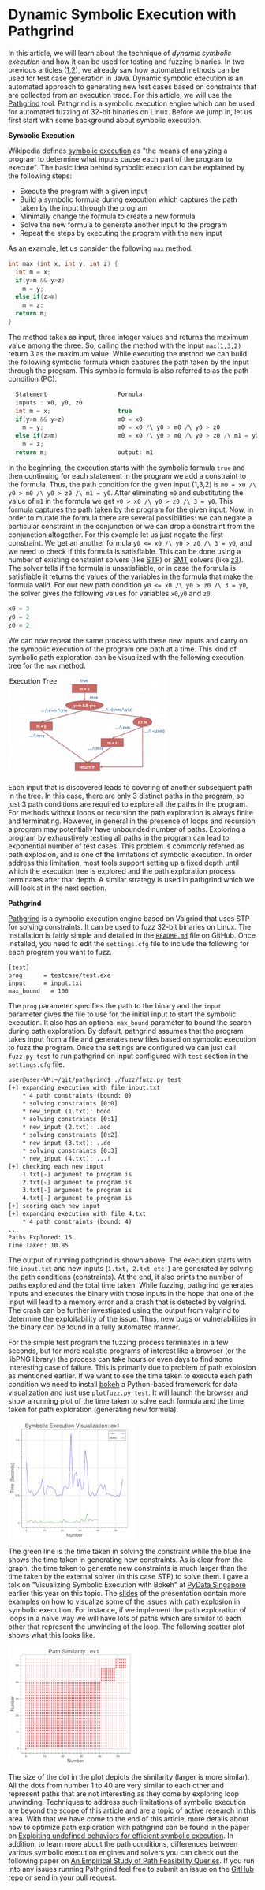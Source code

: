 
# Dynamic Symbolic Execution with Pathgrind

In this article, we will learn about the technique of _dynamic symbolic execution_ and how it can be used for testing and fuzzing binaries. In two previous articles ([1](/blog/automated-unit-test-generation-for-java/),[2](/blog/property-based-testing-for-java/)), we already saw how automated methods can be used for test case generation in Java. Dynamic symbolic execution is an automated approach to generating new test cases based on constraints that are collected from an execution trace. For this article, we will use the [Pathgrind](https://github.com/codelion/pathgrind) tool. Pathgrind is a symbolic execution engine which can be used for automated fuzzing of 32-bit binaries on Linux. Before we jump in, let us first start with some background about symbolic execution.

**Symbolic Execution**

Wikipedia defines [symbolic execution](http://en.wikipedia.org/wiki/Symbolic_execution) as "the means of analyzing a program to determine what inputs cause each part of the program to execute". The basic idea behind symbolic execution can be explained by the following steps:

- Execute the program with a given input
- Build a symbolic formula during execution which captures the path taken by the input through the program
- Minimally change the formula to create a new formula
- Solve the new formula to generate another input to the program
- Repeat the steps by executing the program with the new input

As an example, let us consider the following `max` method.

```c
int max (int x, int y, int z) {
  int m = x;
  if(y>m && y>z)
    m = y;
  else if(z>m)
    m = z;
  return m;
}
```

The method takes as input, three integer values and returns the maximum value among the three. So, calling the method with the input `max(1,3,2)` return 3 as the maximum value. While executing the method we can build the following symbolic formula which captures the path taken by the input through the program. This symbolic formula is also referred to as the path condition (PC).

```c
  Statement                    Formula
  inputs : x0, y0, z0
  int m = x;                   true
  if(y>m && y>z)               m0 = x0
    m = y;                     m0 = x0 /\ y0 > m0 /\ y0 > z0
  else if(z>m)                 m0 = x0 /\ y0 > m0 /\ y0 > z0 /\ m1 = y0
    m = z;
  return m;                    output: m1
```

In the beginning, the execution starts with the symbolic formula `true` and then continuing for each statement in the program we add a constraint to the formula. Thus, the path condition for the given input (1,3,2) is `m0 = x0 /\ y0 > m0 /\ y0 > z0 /\ m1 = y0`. After eliminating `m0` and substituting the value of `m1` in the formula we get `y0 > x0 /\ y0 > z0 /\ 3 = y0`. This formula captures the path taken by the program for the given input. Now, in order to mutate the formula there are several possibilities: we can negate a particular constraint in the conjunction or we can drop a constraint from the conjunction altogether. For this example let us just negate the first constraint. We get an another formula `y0 <= x0 /\ y0 > z0 /\ 3 = y0`, and we need to check if this formula is satisfiable. This can be done using a number of existing constraint solvers (like [STP](https://sites.google.com/site/stpfastprover/)) or [SMT](http://en.wikipedia.org/wiki/Satisfiability_modulo_theories) solvers (like [z3](http://z3.codeplex.com/)). The solver tells if the formula is unsatisfiable, or in case the formula is satisfiable it returns the values of the variables in the formula that make the formula valid. For our new path condition `y0 <= x0 /\ y0 > z0 /\ 3 = y0`, the solver gives the following values for variables `x0`,`y0` and `z0`.

```java
x0 = 3
y0 = 2
z0 = 2
```

We can now repeat the same process with these new inputs and carry on the symbolic execution of the program one path at a time. This kind of symbolic path exploration can be visualized with the following execution tree for the `max` method.

![Execution Tree for max method](images/ExecutionTree.png)

Each input that is discovered leads to covering of another subsequent path in the tree. In this case, there are only 3 distinct paths in the program, so just 3 path conditions are required to explore all the paths in the program. For methods without loops or recursion the path exploration is always finite and terminating. However, in general in the presence of loops and recursion a program may potentially have unbounded number of paths. Exploring a program by exhaustively testing all paths in the program can lead to exponential number of test cases. This problem is commonly referred as path explosion, and is one of the limitations of symbolic execution. In order address this limitation, most tools support setting up a fixed depth until which the execution tree is explored and the path exploration process terminates after that depth. A similar strategy is used in pathgrind which we will look at in the next section.

**Pathgrind**

[Pathgrind](https://github.com/codelion/pathgrind) is a symbolic execution engine based on Valgrind that uses STP for solving constraints. It can be used to fuzz 32-bit binaries on Linux. The installation is fairly simple and detailed in the [`README.md`](https://github.com/codelion/pathgrind/blob/master/README.md) file on GitHub. Once installed, you need to edit the `settings.cfg` file to include the following for each program you want to fuzz.

```
[test]
prog      = testcase/test.exe
input     = input.txt
max_bound   = 100
```

The `prog` parameter specifies the path to the binary and the `input` parameter gives the file to use for the initial input to start the symbolic execution. It also has an optional `max_bound` parameter to bound the search during path exploration. By default, pathgrind assumes that the program takes input from a file and generates new files based on symbolic execution to fuzz the program. Once the settings are configured we can just call `fuzz.py test` to run pathgrind on input configured with `test` section in the `settings.cfg` file.

```
user@user-VM:~/git/pathgrind$ ./fuzz/fuzz.py test
[+] expanding execution with file input.txt
    * 4 path constraints (bound: 0)
    * solving constraints [0:0]
    * new_input (1.txt): bood
    * solving constraints [0:1]
    * new_input (2.txt): .aod
    * solving constraints [0:2]
    * new_input (3.txt): ..dd
    * solving constraints [0:3]
    * new_input (4.txt): ...!
[+] checking each new input
    1.txt[-] argument to program is
    2.txt[-] argument to program is
    3.txt[-] argument to program is
    4.txt[-] argument to program is
[+] scoring each new input
[+] expanding execution with file 4.txt
    * 4 path constraints (bound: 4)
...
Paths Explored: 15
Time Taken: 10.85
```

The output of running pathgrind is shown above. The execution starts with file `input.txt` and new inputs (`1.txt, 2.txt etc.`) are generated by solving the path conditions (constraints). At the end, it also prints the number of paths explored and the total time taken. While fuzzing, pathgrind generates inputs and executes the binary with those inputs in the hope that one of the input will lead to a memory error and a crash that is detected by valgrind. The crash can be further investigated using the output from valgrind to determine the exploitability of the issue. Thus, new bugs or vulnerabilities in the binary can be found in a fully automated manner.

For the simple test program the fuzzing process terminates in a few seconds, but for more realistic programs of interest like a browser (or the libPNG library) the process can take hours or even days to find some interesting case of failure. This is primarily due to problem of path explosion as mentioned earlier. If we want to see the time taken to execute each path condition we need to install [bokeh](http://bokeh.pydata.org/en/latest/) a Python-based framework for data visualization and just use `plotfuzz.py test`. It will launch the browser and show a running plot of the time taken to solve each formula and the time taken for path exploration (generating new formula).

![Path Exploration Time Taken](images/PathExplosion.png)

The green line is the time taken in solving the constraint while the blue line shows the time taken in generating new constraints. As is clear from the graph, the time taken to generate new constraints is much larger than the time taken by the external solver (in this case STP) to solve them. I gave a talk on "Visualizing Symbolic Execution with Bokeh" at [PyData Singapore](https://twitter.com/pydatasg) earlier this year on this topic. The [slides](http://asankhaya.github.io/ppt/PyDataSing.pptx) of the presentation contain more examples on how to visualize some of the issues with path explosion in symbolic execution. For instance, if we implement the path exploration of loops in a naive way we will have lots of paths which are similar to each other that represent the unwinding of the loop. The following scatter plot shows what this looks like.

![Path Similarity](images/PathSimilarity.png)

The size of the dot in the plot depicts the similarity (larger is more similar). All the dots from number 1 to 40 are very similar to each other and represent paths that are not interesting as they come by exploring loop unwinding. Techniques to address such limitations of symbolic execution are beyond the scope of this article and are a topic of active research in this area. With that we have come to the end of this article, more details about how to optimize path exploration with pathgrind can be found in the paper on [Exploiting undefined behaviors for efficient symbolic execution](http://asankhaya.github.io/research.html#EUB). In addition, to learn more about the path conditions, differences between various symbolic execution engines and solvers you can check out the following paper on [An Empirical Study of Path Feasibility Queries](http://arxiv.org/abs/1302.4798). If you run into any issues running Pathgrind feel free to submit an issue on the [GitHub repo](https://github.com/codelion/pathgrind) or send in your pull request.
